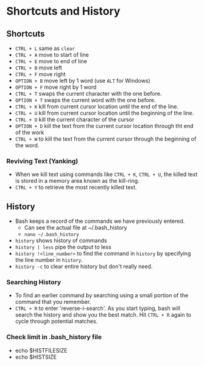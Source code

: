 # Shortcuts and History

## Shortcuts

- `CTRL + L` same as `clear`
- `CTRL + A` move to start of line
- `CTRL + E` move to end of line
- `CTRL + B` move left
- `CTRL + F` move right
- `OPTION + B` move left by 1 word (use `ALT` for Windows)
- `OPTION + F` move right by 1 word
- `CTRL + T` swaps the current character with the one before.
- `OPTION + T` swaps the current word with the one before.
- `CTRL + K` kill from current cursor location until the end of the line.
- `CTRL + U` kill from current cursor location until the beginning of the line.
- `CTRL + D` kill the current character of the cursor
- `OPTION + D` kill the text from the current cursor location through tht end of the work
- `CTRL + W` to kill the text from the current cursor through the beginning of the word.

### Reviving Text (Yanking)

- When we kill text using commands like `CTRL + K`, `CTRL + U`, the killed text is stored in a memory area known as the kill-ring.
- `CTRL + Y` to retrieve the most recently killed text.

## History

- Bash keeps a record of the commands we have previously entered.
    - Can see the actual file at ~/.bash_history
    - `nano ~/.bash_history`
- `history` shows history of commands
- `history | less` pipe the output to less
- `history !<line_number>` to find the command in `history` by specifying the line number in `history`.
- `history -c` to clear entire history but don't really need.

### Searching History

- To find an earlier command by searching using a small portion of the command that you remember.
- `CTRL + R` to enter 'reverse-i-search'. As you start typing, bash will search the history and show you the best match. Hit `CTRL + R` again to cycle through potential matches.

### Check limit in .bash_history file

- echo $HISTFILESIZE
- echo $HISTSIZE